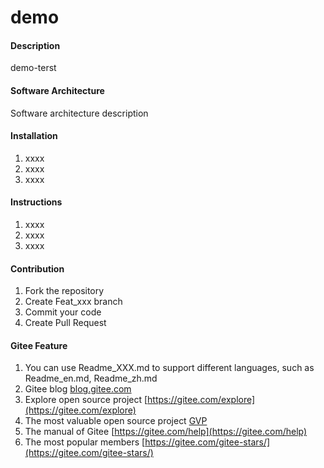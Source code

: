# demo

#### Description
demo-terst

#### Software Architecture
Software architecture description

#### Installation

1. xxxx
2. xxxx
3. xxxx

#### Instructions

1. xxxx
2. xxxx
3. xxxx

#### Contribution

1. Fork the repository
2. Create Feat_xxx branch
3. Commit your code
4. Create Pull Request


#### Gitee Feature

1. You can use Readme\_XXX.md to support different languages, such as Readme\_en.md, Readme\_zh.md
2. Gitee blog [blog.gitee.com](https://blog.gitee.com)
3. Explore open source project [https://gitee.com/explore](https://gitee.com/explore)
4. The most valuable open source project [GVP](https://gitee.com/gvp)
5. The manual of Gitee [https://gitee.com/help](https://gitee.com/help)
6. The most popular members  [https://gitee.com/gitee-stars/](https://gitee.com/gitee-stars/)
